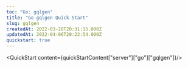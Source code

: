 ```yaml
---
toc: "Go: gqlgen"
title: "Go gqlgen Quick Start"
slug: gqlgen
createdAt: 2022-03-28T20:31:15.000Z
updatedAt: 2022-04-06T20:22:54.000Z
quickstart: true
---
```


<QuickStart content={quickStartContent["server"]["go"]["gqlgen"]}/>
